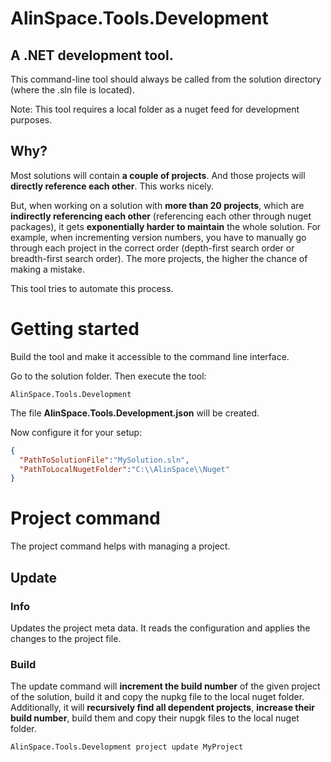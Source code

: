 # AlinSpace.Tools.Development

## A .NET development tool.

This command-line tool should always be called from the solution directory (where the .sln file is located).

Note: This tool requires a local folder as a nuget feed for development purposes.

## Why?

Most solutions will contain **a couple of projects**. And those projects will **directly reference each other**. This works nicely.

But, when working on a solution with **more than 20 projects**, which are **indirectly referencing each other** (referencing each other through nuget packages), it gets **exponentially harder to maintain** the whole solution. For example, when incrementing version numbers, you have to manually go through each project in the correct order (depth-first search order or breadth-first search order). The more projects, the higher the chance of making a mistake.

This tool tries to automate this process.

# Getting started

Build the tool and make it accessible to the command line interface.

Go to the solution folder.
Then execute the tool:

```
AlinSpace.Tools.Development
```

The file **AlinSpace.Tools.Development.json** will be created.

Now configure it for your setup:

``` json
{
  "PathToSolutionFile":"MySolution.sln",
  "PathToLocalNugetFolder":"C:\\AlinSpace\\Nuget"
}
```

# Project command

The project command helps with managing a project.

## Update

### Info

Updates the project meta data. It reads the configuration and applies the changes to the project file.

### Build

The update command will **increment the build number** of the given project of the solution, build it and copy the nupkg file to the local nuget folder.
Additionally, it will **recursively find all dependent projects**, **increase their build number**, build them and copy their nupgk files to the local nuget folder.

```
AlinSpace.Tools.Development project update MyProject
```
